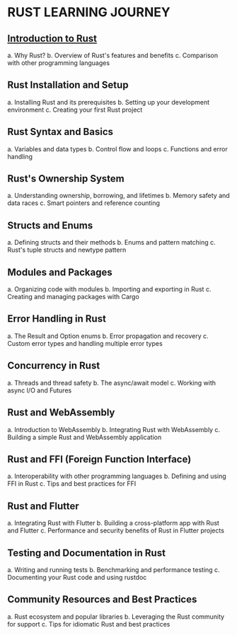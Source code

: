 # RUST LEARNING JOURNEY

## [Introduction to Rust](week1/Introduction_to_Rust.md)

a. Why Rust?
b. Overview of Rust's features and benefits
c. Comparison with other programming languages

## Rust Installation and Setup

a. Installing Rust and its prerequisites
b. Setting up your development environment
c. Creating your first Rust project

## Rust Syntax and Basics

a. Variables and data types
b. Control flow and loops
c. Functions and error handling

## Rust's Ownership System

a. Understanding ownership, borrowing, and lifetimes
b. Memory safety and data races
c. Smart pointers and reference counting

## Structs and Enums

a. Defining structs and their methods
b. Enums and pattern matching
c. Rust's tuple structs and newtype pattern

## Modules and Packages

a. Organizing code with modules
b. Importing and exporting in Rust
c. Creating and managing packages with Cargo

## Error Handling in Rust

a. The Result and Option enums
b. Error propagation and recovery
c. Custom error types and handling multiple error types

## Concurrency in Rust

a. Threads and thread safety
b. The async/await model
c. Working with async I/O and Futures

## Rust and WebAssembly

a. Introduction to WebAssembly
b. Integrating Rust with WebAssembly
c. Building a simple Rust and WebAssembly application

## Rust and FFI (Foreign Function Interface)

a. Interoperability with other programming languages
b. Defining and using FFI in Rust
c. Tips and best practices for FFI

## Rust and Flutter

a. Integrating Rust with Flutter
b. Building a cross-platform app with Rust and Flutter
c. Performance and security benefits of Rust in Flutter projects

## Testing and Documentation in Rust

a. Writing and running tests
b. Benchmarking and performance testing
c. Documenting your Rust code and using rustdoc

## Community Resources and Best Practices

a. Rust ecosystem and popular libraries
b. Leveraging the Rust community for support
c. Tips for idiomatic Rust and best practices
